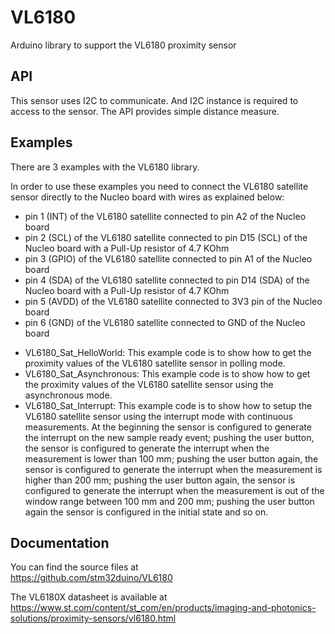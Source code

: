 # VL6180
Arduino library to support the VL6180 proximity sensor

## API

This sensor uses I2C to communicate. And I2C instance is required to access to the sensor.
The API provides simple distance measure.

## Examples

There are 3 examples with the VL6180 library.

In order to use these examples you need to connect the VL6180 satellite sensor directly to the Nucleo board with wires as explained below:
- pin 1 (INT) of the VL6180 satellite connected to pin A2 of the Nucleo board 
- pin 2 (SCL) of the VL6180 satellite connected to pin D15 (SCL) of the Nucleo board with a Pull-Up resistor of 4.7 KOhm
- pin 3 (GPIO) of the VL6180 satellite connected to pin A1 of the Nucleo board
- pin 4 (SDA) of the VL6180 satellite connected to pin D14 (SDA) of the Nucleo board with a Pull-Up resistor of 4.7 KOhm
- pin 5 (AVDD) of the VL6180 satellite connected to 3V3 pin of the Nucleo board
- pin 6 (GND) of the VL6180 satellite connected to GND of the Nucleo board

* VL6180_Sat_HelloWorld: This example code is to show how to get the proximity
  values of the VL6180 satellite sensor in polling mode.
* VL6180_Sat_Asynchronous: This example code is to show how to get the proximity
  values of the VL6180 satellite sensor using the asynchronous mode.
* VL6180_Sat_Interrupt: This example code is to show how to setup the VL6180
  satellite sensor using the interrupt mode with continuous measurements. At the beginning
  the sensor is configured to generate the interrupt on the new sample ready event;
  pushing the user button, the sensor is configured to generate the interrupt when the
  measurement is lower than 100 mm; pushing the user button again, the sensor is configured
  to generate the interrupt when the measurement is higher than 200 mm; pushing the user
  button again, the sensor is configured to generate the interrupt when the measurement
  is out of the window range between 100 mm and 200 mm; pushing the user button again the
  sensor is configured in the initial state and so on.

## Documentation

You can find the source files at  
https://github.com/stm32duino/VL6180

The VL6180X datasheet is available at  
https://www.st.com/content/st_com/en/products/imaging-and-photonics-solutions/proximity-sensors/vl6180.html
